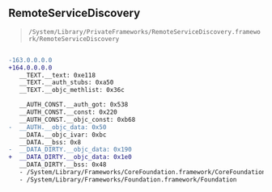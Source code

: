 ## RemoteServiceDiscovery

> `/System/Library/PrivateFrameworks/RemoteServiceDiscovery.framework/RemoteServiceDiscovery`

```diff

-163.0.0.0.0
+164.0.0.0.0
   __TEXT.__text: 0xe118
   __TEXT.__auth_stubs: 0xa50
   __TEXT.__objc_methlist: 0x36c

   __AUTH_CONST.__auth_got: 0x538
   __AUTH_CONST.__const: 0x220
   __AUTH_CONST.__objc_const: 0xb68
-  __AUTH.__objc_data: 0x50
   __DATA.__objc_ivar: 0xbc
   __DATA.__bss: 0x8
-  __DATA_DIRTY.__objc_data: 0x190
+  __DATA_DIRTY.__objc_data: 0x1e0
   __DATA_DIRTY.__bss: 0x48
   - /System/Library/Frameworks/CoreFoundation.framework/CoreFoundation
   - /System/Library/Frameworks/Foundation.framework/Foundation

```
